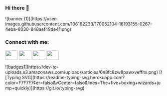 
### Hi there 👋

<!--
**sheronkquevedo/sheronkquevedo** is a ✨ _special_ ✨ repository because its `README.md` (this file) appears on your GitHub profile.

Here are some ideas to get you started:

- 🔭 I’m currently working on ...
- 🌱 I’m currently learning tópicos da informática
- 👯 I’m looking to collaborate on ...
- 🤔 I’m looking for help with ...
- 💬 Ask me about ...
- 📫 How to reach me: ...
- 😄 Pronouns: ...
- ⚡ Fun fact: ...
-->![banner (1)](https://user-images.githubusercontent.com/106162233/170052104-18193155-0267-4eba-8030-848aef49de41.png)

<h3 align="left">Connect with me:</h3>
<p align="left">
<a href="seu link" target="blank"><img align="center" src="https://cdn.jsdelivr.net/npm/simple-icons@3.0.1/icons/twitter.svg" alt="" height="30" width="40"/></a>
<a href="seu link" target="blank"><img align="center" src="https://cdn.jsdelivr.net/npm/simple-icons@3.0.1/icons/linkedin.svg" alt="" height="30" width="40" /></a>
<a href="seu link" target="blank"><img align="center" src="https://cdn.jsdelivr.net/npm/simple-icons@3.0.1/icons/instagram.svg" alt="" height="30" width="40" /></a>
<a href="seu link" target="blank"><img align="center" src="https://cdn.jsdelivr.net/npm/simple-icons@3.0.1/icons/youtube.svg" alt="" height="30" width="40" /></a>
</p>
![badges1](https://dev-to-uploads.s3.amazonaws.com/uploads/articles/6n8fc8zw8pawxveffitx.png)
[![Typing SVG](https://readme-typing-svg.herokuapp.com?color=F7F7F7&center=falso&vCenter=falso&lines=The+five+boxing+wizards+jump+quickly)](https://git.io/typing-svg)
<script src="https://gist.github.com/rxaviers/7360908.js"></script>
